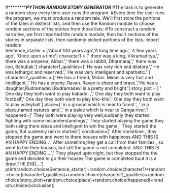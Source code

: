 #*******************************PYTHON RANDOM STORY GENERATOR***********************
#The task is to generate a random story every time user runs the program.
#Every time the user runs the program, we must produce a random tale. We'll first store the portions of the tales in distinct lists, and then use the Random module to choose random sections of the stories from those lists:
#To construct a random narrative, we first imported the random module, then built sections of the stories in separate lists, then randomly picked portions of the lists.
import random  
Sentence_starter = ['About 100 years ago','A long time ago',' A few years ago', 'Once upon a time']
character1 = [' there was a king, Vikramaditya.',' there was a emperor, Akbar.',' there was a rabbit, Dharmaraj.',' there was lion, Bahubali.']
character1_qualities=[' He was very rich and dilatory.',' He was lethargic and reserved.',' He was very intelligent and apathetic.' ]
character2_qualities = [' He has a friend, Midas. Midas is very fast and intelligent.',' He has a enemy, Ravan. Ravan is sharp and brave.','He has a daughter,Rudramadevi.Rudramadevi is a pretty and bright.']
story_plot = [ ' One day they both want to play kabaddi ,',' One day they both want to play football',' One day they both want to play kho-kho',' One day they both want to play volleyball']
place=[' in a  ground which is near to forest.', ' in a place,named natures land.',' in a palce which is near to Ganga river.']
happened=[' They both were playing very well,suddenly they started fighting with some misunderstandings',' They started playing the game,they both using there ideas and intelligent to win the game',' They started the game, But sudeenly rain is started.']
conclusion=[' After sometime , they stopped the game  and went to there houses with happiness.AND THIS IS AN HAPPY ENDING..',' After sometime,they get a call from their families , so went to the their houses, but still the game is not completed. AND THIS IS AN HAPPY ENDING....',' They played upto night, but they stopped the the game and decided to go their houses.The game is completed buut it is a draw.THE END....']
print(random.choice(Sentence_starter)+random.choice(character1)+random.choice(character1_qualities)+random.choice(character2_qualities)+random.choice(story_plot)+random.choice(place)+random.choice(happened)+random.choice(conclusion))




